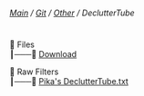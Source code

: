 ﻿###### [Main](https://pikakid98.github.io) / [Git](https://git-pikakid98.github.io) / [Other](https://git-pikakid98.github.io/other) / DeclutterTube
<h1></h1>

📂 Files
\
┃───📄 [Download](https://github.com/Git-Pikakid98/decluttertube/archive/refs/tags/v1.0.zip)

📂 Raw Filters
\
┃───📄 [Pika's DeclutterTube.txt](https://raw.githubusercontent.com/Git-Pikakid98/decluttertube/main/Pika's%20DeclutterTube.txt?token=GHSAT0AAAAAACHDFI6XV6X24O4IL373OV5UZHUYNPA)
